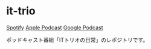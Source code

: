 # it-trio

[Spotify](https://open.spotify.com/show/4swQbE6pLzOz3p1Z9Etkqc?si=d754e278e101469e)
[Apple Podcast](https://podcasts.apple.com/jp/podcast/it%E3%83%88%E3%83%AA%E3%82%AA%E3%81%AE%E6%97%A5%E5%B8%B8/id1644482809)
[Google Podcast](https://podcasts.google.com/feed/aHR0cHM6Ly9yc3MuYXJ0MTkuY29tL2l0LXBpdHBh)

ポッドキャスト番組「ITトリオの日常」のレポジトリです。


